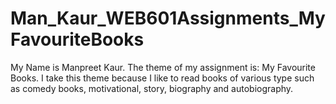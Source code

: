 # Man_Kaur_WEB601Assignments_MyFavouriteBooks
My Name is Manpreet Kaur.
The theme of my assignment is: My Favourite Books.
I take this theme because I like to read books of various type such as comedy books, motivational, story, biography and autobiography. 
